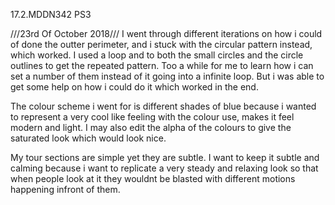 17.2.MDDN342 PS3

///23rd Of October 2018///
I went through different iterations on how i could of done the outter perimeter, and i stuck with the circular pattern instead, which worked. I used a loop and to both the small circles and the circle outlines to get the repeated pattern. Too a while for me to learn how i can set a number of them instead of it going into a infinite loop. But i was able to get some help on how i could do it which worked in the end.

The colour scheme i went for is different shades of blue because i wanted to represent a very cool like feeling with the colour use, makes it feel modern and light. I may also edit the alpha of the colours to give the saturated look which would look nice. 

My tour sections are simple yet they are subtle. I want to keep it subtle and calming because i want to replicate a very steady and relaxing look so that when people look at it they wouldnt be blasted with different motions happening infront of them.  